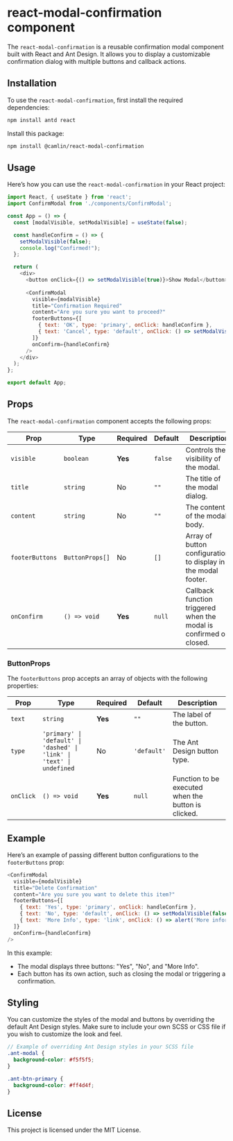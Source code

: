 # react-modal-confirmation component

The `react-modal-confirmation` is a reusable confirmation modal component built with React and Ant Design. It allows you to display a customizable confirmation dialog with multiple buttons and callback actions.

## Installation
To use the `react-modal-confirmation`, first install the required dependencies:
```bash
npm install antd react
```

Install this package:
```bash
npm install @camlin/react-modal-confirmation
```

## Usage
Here’s how you can use the `react-modal-confirmation` in your React project:

```javascript
import React, { useState } from 'react';
import ConfirmModal from './components/ConfirmModal';

const App = () => {
  const [modalVisible, setModalVisible] = useState(false);

  const handleConfirm = () => {
    setModalVisible(false);
    console.log("Confirmed!");
  };

  return (
    <div>
      <button onClick={() => setModalVisible(true)}>Show Modal</button>
      
      <ConfirmModal
        visible={modalVisible}
        title="Confirmation Required"
        content="Are you sure you want to proceed?"
        footerButtons={[
          { text: 'OK', type: 'primary', onClick: handleConfirm },
          { text: 'Cancel', type: 'default', onClick: () => setModalVisible(false) },
        ]}
        onConfirm={handleConfirm}
      />
    </div>
  );
};

export default App;
```

## Props
The `react-modal-confirmation` component accepts the following props:


| Prop          | Type                                  | Required | Default   | Description                                                                 |
| ------------- | ------------------------------------- | -------- | --------- | --------------------------------------------------------------------------- |
| `visible`     | `boolean`                             | **Yes**  | `false`   | Controls the visibility of the modal.                                       |
| `title`       | `string`                              | No       | `""`      | The title of the modal dialog.                                               |
| `content`     | `string`                              | No       | `""`      | The content of the modal body.                                               |
| `footerButtons` | `ButtonProps[]`                       | No       | `[]`      | Array of button configurations to display in the modal footer.              |
| `onConfirm`   | `() => void`                          | **Yes**  | `null`    | Callback function triggered when the modal is confirmed or closed.          |

### ButtonProps
The `footerButtons` prop accepts an array of objects with the following properties:

| Prop     | Type                                                 | Required | Default   | Description                                                          |
| -------- | ---------------------------------------------------- | -------- | --------- | -------------------------------------------------------------------- |
| `text`   | `string`                                             | **Yes**  | `""`      | The label of the button.                                              |
| `type`   | `'primary' \| 'default' \| 'dashed' \| 'link' \| 'text' \| undefined` | No       | `'default'` | The Ant Design button type.                                          |
| `onClick`| `() => void`                                         | **Yes**  | `null`    | Function to be executed when the button is clicked.                  |

## Example

Here’s an example of passing different button configurations to the `footerButtons` prop:

```javascript
<ConfirmModal
  visible={modalVisible}
  title="Delete Confirmation"
  content="Are you sure you want to delete this item?"
  footerButtons={[
    { text: 'Yes', type: 'primary', onClick: handleConfirm },
    { text: 'No', type: 'default', onClick: () => setModalVisible(false) },
    { text: 'More Info', type: 'link', onClick: () => alert('More information') },
  ]}
  onConfirm={handleConfirm}
/>
```

In this example:
- The modal displays three buttons: "Yes", "No", and "More Info".
- Each button has its own action, such as closing the modal or triggering a confirmation.

## Styling
You can customize the styles of the modal and buttons by overriding the default Ant Design styles. Make sure to include your own SCSS or CSS file if you wish to customize the look and feel.

```scss
// Example of overriding Ant Design styles in your SCSS file
.ant-modal {
  background-color: #f5f5f5;
}

.ant-btn-primary {
  background-color: #ff4d4f;
}
```

## License
This project is licensed under the MIT License.
